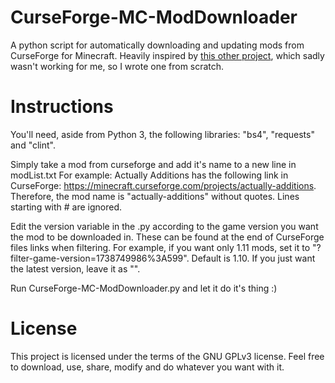 # CurseForge-MC-ModDownloader
A python script for automatically downloading and updating mods from CurseForge for Minecraft.
Heavily inspired by [this other project](https://gitlab.com/C0rn3j/MCModUpdater/tree/master), which sadly wasn't working for me, so I wrote one from scratch.

# **Instructions**
You'll need, aside from Python 3, the following libraries: "bs4", "requests" and "clint".

Simply take a mod from curseforge and add it's name to a new line in modList.txt
For example: Actually Additions has the following link in CurseForge: https://minecraft.curseforge.com/projects/actually-additions.
Therefore, the mod name is "actually-additions" without quotes.
Lines starting with # are ignored.

Edit the version variable in the .py according to the game version you want the mod to be downloaded in. These can be found at the end of CurseForge files links when filtering.
For example, if you want only 1.11 mods, set it to "?filter-game-version=1738749986%3A599". Default is 1.10.
If you just want the latest version, leave it as "".

Run CurseForge-MC-ModDownloader.py and let it do it's thing :)

# **License**
This project is licensed under the terms of the GNU GPLv3 license.
Feel free to download, use, share, modify and do whatever you want with it.
